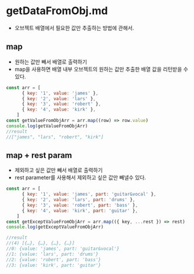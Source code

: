 # getDataFromObj.md
- 오브젝트 배열에서 필요한 값만 추출하는 방법에 관해서.

## map
- 원하는 값만 빼서 배열로 출력하기
- map을 사용하면 배열 내부 오브젝트의 원하는 값만 추출한 배열 값을 리턴받을 수 있다.
```js
const arr = [
      { key: '1', value: 'james' },
      { key: '2', value: 'lars' },
      { key: '3', value: 'robert' },
      { key: '4', value: 'kirk' },
    ]
const getValueFromObjArr = arr.map((row) => row.value)
console.log(getValueFromObjArr)
//result
//["james", "lars", "robert", "kirk"]
```

## map + rest param
- 제외하고 싶은 값만 빼서 배열로 출력하기
- rest parameter를 사용해서 제외하고 싶은 값만 빼낼수 있다.
```js
const arr = [
      { key: '1', value: 'james', part: 'guitar&vocal' },
      { key: '2', value: 'lars', part: 'drums' },
      { key: '3', value: 'robert', part: 'bass' },
      { key: '4', value: 'kirk', part: 'guitar' },
    ]
const getExceptValueFromObjArr = arr.map(({ key, ...rest }) => rest)
console.log(getExceptValueFromObjArr)

//result
//(4) [{…}, {…}, {…}, {…}]
//0: {value: 'james', part: 'guitar&vocal'}
//1: {value: 'lars', part: 'drums'}
//2: {value: 'robert', part: 'bass'}
//3: {value: 'kirk', part: 'guitar'}
```
